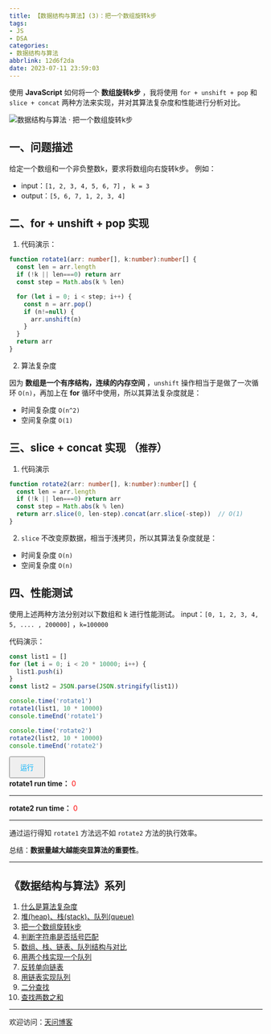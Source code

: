 ```yaml
---
title: 【数据结构与算法】(3)：把一个数组旋转k步
tags:
- JS
- DSA
categories:
- 数据结构与算法
abbrlink: 12d6f2da
date: 2023-07-11 23:59:03
---
```


使用 **JavaScript** 如何将一个 **数组旋转k步** ，我将使用 `for + unshift + pop` 和 `slice + concat` 两种方法来实现，并对其算法复杂度和性能进行分析对比。

![数据结构与算法 · 把一个数组旋转k步](https://tiven.cn/static/img/img-dsa-01-6Q5tuJKvFrD-nx9eIVizq.jpg)

<!-- more -->

## 一、问题描述

给定一个数组和一个非负整数k，要求将数组向右旋转k步。 例如：

* input：`[1, 2, 3, 4, 5, 6, 7]` ， `k = 3`
* output：`[5, 6, 7, 1, 2, 3, 4]`

## 二、for + unshift + pop 实现

1. 代码演示：

```typescript
function rotate1(arr: number[], k:number):number[] {
  const len = arr.length
  if (!k || len===0) return arr
  const step = Math.abs(k % len)

  for (let i = 0; i < step; i++) {
    const n = arr.pop()
    if (n!=null) {
      arr.unshift(n) 
    }
  }
  return arr
}
```

2. 算法复杂度

因为 **数组是一个有序结构，连续的内存空间** ，`unshift` 操作相当于是做了一次循环 `O(n)`，再加上在 **for** 循环中使用，所以其算法复杂度就是：

* 时间复杂度 `O(n^2)`
* 空间复杂度 `O(1)`

## 三、slice + concat 实现 （`推荐`）

1. 代码演示

```typescript
function rotate2(arr: number[], k:number):number[] {
  const len = arr.length
  if (!k || len===0) return arr
  const step = Math.abs(k % len)
  return arr.slice(0, len-step).concat(arr.slice(-step))  // O(1)
}
```

2. `slice` 不改变原数据，相当于浅拷贝，所以其算法复杂度就是：

* 时间复杂度 `O(n)`
* 空间复杂度 `O(n)`

## 四、性能测试

使用上述两种方法分别对以下数组和 k 进行性能测试。
input：`[0, 1, 2, 3, 4, 5, .... , 200000]` ，`k=100000`

代码演示：

```js
const list1 = []
for (let i = 0; i < 20 * 10000; i++) {
  list1.push(i)
}
const list2 = JSON.parse(JSON.stringify(list1))

console.time('rotate1')
rotate1(list1, 10 * 10000)
console.timeEnd('rotate1')

console.time('rotate2')
rotate2(list2, 10 * 10000)
console.timeEnd('rotate2')
```

<div>
  <button style='padding: 10px 20px; color: #00b1fb;' class='rotate-btn' onclick='run()'>运行</button>
  <br>
  <b>rotate1 run time：</b>  <span style='color: red;' class='rotate1-ms'>0</span>
  <hr>
  <b>rotate2 run time：</b>  <span style='color: red;' class='rotate2-ms'>0</span>
  <hr>
</div>
<script>
  function rotate1(arr, k) {
    const len = arr.length
    if (!k || len===0) return arr
    const step = Math.abs(k % len)

    for (let i = 0; i < step; i++) {
      const n = arr.pop()
      if (n!=null) {
        arr.unshift(n) 
      }
    }
    return arr
}

function rotate2(arr, k) {
    const len = arr.length
    if (!k || len===0) return arr
    const step = Math.abs(k % len)
    return arr.slice(0, len-step).concat(arr.slice(-step))
}

function run() {
    const list1 = []
    for (let i = 0; i < 20 * 10000; i++) {
        list1.push(i)
    }
    const list2 = JSON.parse(JSON.stringify(list1))

    let s1 = performance.now()
    rotate1(list1, 10 * 10000)
    document.querySelector('.rotate1-ms').innerText = performance.now() - s1 + ' ms'

    let s2 = performance.now()
    rotate2(list2, 10 * 10000)
    document.querySelector('.rotate2-ms').innerText = performance.now() - s2 + ' ms'
}
</script>

通过运行得知 `rotate1` 方法远不如 `rotate2` 方法的执行效率。

总结：**数据量越大越能突显算法的重要性**。

-----
## 《数据结构与算法》系列

1. [什么是算法复杂度](https://tiven.cn/p/b9063113/ '什么是算法复杂度')
2. [堆(heap)、栈(stack)、队列(queue)](https://tiven.cn/p/c55e8f27/ '堆(heap)、栈(stack)、队列(queue)')
3. [把一个数组旋转k步](https://tiven.cn/p/12d6f2da/ '把一个数组旋转k步')
4. [判断字符串是否括号匹配](https://tiven.cn/p/df874343/ '判断字符串是否括号匹配')
5. [数组、栈、链表、队列结构与对比](https://tiven.cn/p/80e3121a/ '数组、栈、链表、队列结构与对比')
6. [用两个栈实现一个队列](https://tiven.cn/p/bf65fdf9/ '用两个栈实现一个队列')
7. [反转单向链表](https://tiven.cn/p/fc060cbe/ '反转单向链表')
8. [用链表实现队列](https://tiven.cn/p/a0867d06/ '用链表实现队列')
9. [二分查找](https://tiven.cn/p/5aae9ba7/ '二分查找')
10. [查找两数之和](https://tiven.cn/p/4d88c947/ '查找两数之和')


---

欢迎访问：[天问博客](https://tiven.cn/p/12d6f2da/ "天问博客-专注于大前端技术")

